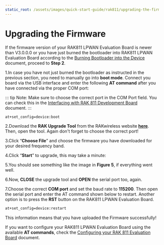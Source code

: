 ```yaml
---
static_root: /assets/images/quick-start-guide/rak811/upgrading-the-firmware
---
```


# Upgrading the Firmware

If the firmware version of your RAK811 LPWAN Evaluation Board is newer than V3.0.0.0 or you have just burned the bootloader into RAK811 LPWAN Evaluation Board according to the [Burning Bootloader into the Device](https://doc.rakwireless.com/rak811-lora---evaluation-board/burning-the-bootloader-into-the-device) document, proceed to **Step 2**.

1.In case you have not just burned the bootloader as instructed in the previous section, you need to manually go into **boot mode**. Connect you board via the USB interface and enter the following **AT command** after you have connected via the proper COM port:

::: tip Note:
Make sure to choose the correct port in the COM Port field. You can check this in the [Interfacing with RAK 811 Development Board](interfacing-with-rak811.html) document.
:::

```bash
at+set_config=device:boot
```

<rk-img
  :src="`${$frontmatter.static_root}/vbshextj0q190mzk6hhf.jpg`"
  width="100%"
  figure-number="1"
  caption="Entering Boot Mode"
/>

2.Download the **RAK Upgrade Tool** from the RAKwireless website **[here](https://downloads.rakwireless.com/en/LoRa/RAK612-LoRaButton/Tools/RAK%20LoRaButton%20Upgrade%20Tool%20V1.0.zip)**. Then, open the tool. Again don't forget to choose the correct port!

<rk-img
  :src="`${$frontmatter.static_root}/e9ratal5kgle1mwh4ufu.png`"
  width="100%"
  figure-number="2"
  caption="RAK Upgrade Tool"
/>

3.Click “**Choose File**” and choose the firmware you have downloaded for your desired frequency band.

<rk-img
  :src="`${$frontmatter.static_root}/nguqg8huem2urdte26ub.png`"
  width="100%"
  figure-number="3"
  caption="Choosing the Correct Upgrade file"
/>

4.Click “**Start**” to upgrade, this may take a minute:

<rk-img
  :src="`${$frontmatter.static_root}/wjdxnmvu2bwkjfj2rgmd.png`"
  width="100%"
  figure-number="4"
  caption="Firmware Upgrading in Process"
/>

5.You should see something like the image in **Figure 5**, if everything went well.

<rk-img
  :src="`${$frontmatter.static_root}/e7dcwivj7lv7zupcekok.jpg`"
  width="100%"
  figure-number="5"
  caption="Successfully Upgraded Firmware"
/>

6.Now, **CLOSE** the upgrade tool and **OPEN** the serial port too, again.

7.Choose the correct **COM port** and set the baud rate to **115200**. Then open the serial port and enter the AT command shown below to restart. Another option is to press the **RST** button on the RAK811 LPWAN Evaluation Board.

```bash
at+set_config=device:restart
```

<rk-img
  :src="`${$frontmatter.static_root}/x0fsjpi4xc4hmatdcmyk.jpg`"
  width="100%"
  figure-number="6"
  caption="Restarting your Device"
/>

This information means that you have uploaded the Firmware successfully!

If you want to configure your RAK811 LPWAN Evaluation Board using the available **AT commands**, check the [Configuring your RAK 811 Evaluation Board](configuring-your-rak811.html) document.
